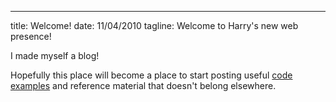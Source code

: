 --- 
title: Welcome!
date: 11/04/2010
tagline: Welcome to Harry's new web presence!

I made myself a blog! 

Hopefully this place will become a place to start posting useful [code examples](/code "CODE") and reference material that doesn't belong elsewhere.
